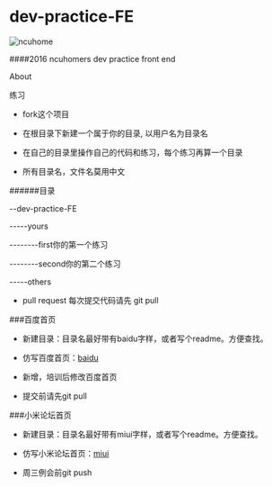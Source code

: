 # dev-practice-FE

![ncuhome](http://7xu5y0.com1.z0.glb.clouddn.com/freshman_stu_logo.png)


####2016 ncuhomers dev practice front end

About

练习

* fork这个项目

* 在根目录下新建一个属于你的目录, 以用户名为目录名

* 在自己的目录里操作自己的代码和练习，每个练习再算一个目录

* 所有目录名，文件名莫用中文 

######目录

--dev-practice-FE

-----yours

--------first你的第一个练习

--------second你的第二个练习

-----others

* pull request 每次提交代码请先 git pull

###百度首页

* 新建目录：目录名最好带有baidu字样，或者写个readme。方便查找。

* 仿写百度首页：[baidu](www.baidu.com)

* 新增，培训后修改百度首页

* 提交前请先git pull

###小米论坛首页

* 新建目录：目录名最好带有miui字样，或者写个readme。方便查找。

* 仿写小米论坛首页：[miui](http://www.miui.com/index.html)

* 周三例会前git push





